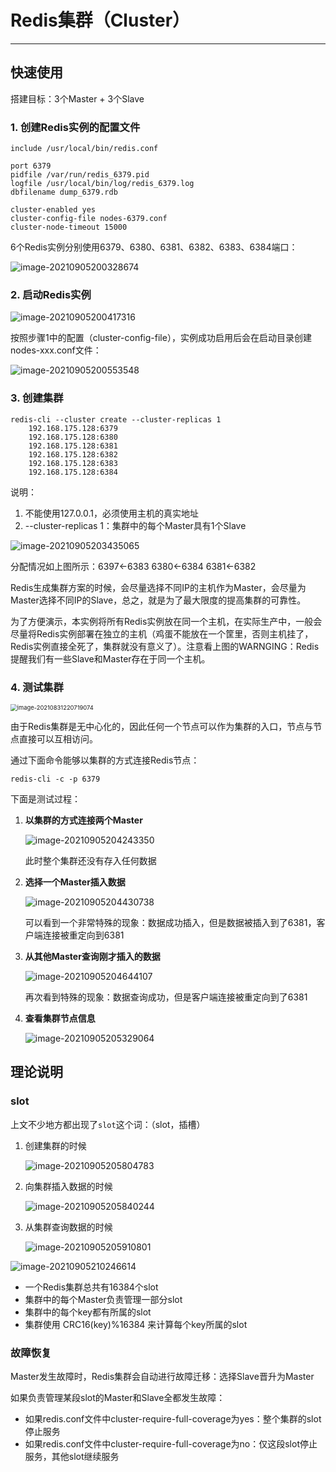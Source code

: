 # Redis集群（Cluster）

---

## 快速使用

搭建目标：3个Master + 3个Slave

### 1. 创建Redis实例的配置文件

```
include /usr/local/bin/redis.conf

port 6379
pidfile /var/run/redis_6379.pid
logfile /usr/local/bin/log/redis_6379.log
dbfilename dump_6379.rdb

cluster-enabled yes
cluster-config-file nodes-6379.conf
cluster-node-timeout 15000
```

6个Redis实例分别使用6379、6380、6381、6382、6383、6384端口：

![image-20210905200328674](markdown/Redis集群.assets/image-20210905200328674.png)



### 2. 启动Redis实例

![image-20210905200417316](markdown/Redis集群.assets/image-20210905200417316.png)

按照步骤1中的配置（cluster-config-file），实例成功启用后会在启动目录创建nodes-xxx.conf文件：

![image-20210905200553548](markdown/Redis集群.assets/image-20210905200553548.png)



### 3. 创建集群

```
redis-cli --cluster create --cluster-replicas 1 
    192.168.175.128:6379
    192.168.175.128:6380
    192.168.175.128:6381
    192.168.175.128:6382
    192.168.175.128:6383
    192.168.175.128:6384
```

说明：

1.  不能使用127.0.0.1，必须使用主机的真实地址
2.  --cluster-replicas 1：集群中的每个Master具有1个Slave



![image-20210905203435065](markdown/Redis集群.assets/image-20210905203435065.png)

分配情况如上图所示：6397←6383    6380←6384    6381←6382

Redis生成集群方案的时候，会尽量选择不同IP的主机作为Master，会尽量为Master选择不同IP的Slave，总之，就是为了最大限度的提高集群的可靠性。

为了方便演示，本实例将所有Redis实例放在同一个主机，在实际生产中，一般会尽量将Redis实例部署在独立的主机（鸡蛋不能放在一个筐里，否则主机挂了，Redis实例直接全死了，集群就没有意义了）。注意看上图的WARNGING：Redis提醒我们有一些Slave和Master存在于同一个主机。



### 4. 测试集群

<img src="markdown/Redis集群.assets/image-20210831220719074.png" alt="image-20210831220719074" style="zoom:67%;" />

由于Redis集群是无中心化的，因此任何一个节点可以作为集群的入口，节点与节点直接可以互相访问。



通过下面命令能够以集群的方式连接Redis节点：

```
redis-cli -c -p 6379
```



下面是测试过程：

1.  **以集群的方式连接两个Master**

    ![image-20210905204243350](markdown/Redis集群.assets/image-20210905204243350.png)

    此时整个集群还没有存入任何数据

    

2.  **选择一个Master插入数据**

    ![image-20210905204430738](markdown/Redis集群.assets/image-20210905204430738.png)

    可以看到一个非常特殊的现象：数据成功插入，但是数据被插入到了6381，客户端连接被重定向到6381

    

3.  **从其他Master查询刚才插入的数据**

    ![image-20210905204644107](markdown/Redis集群.assets/image-20210905204644107.png)

    再次看到特殊的现象：数据查询成功，但是客户端连接被重定向到了6381

    

4.  **查看集群节点信息**

    ![image-20210905205329064](markdown/Redis集群.assets/image-20210905205329064.png)

## 理论说明

### slot

上文不少地方都出现了`slot`这个词：（slot，插槽）

1.  创建集群的时候

    ![image-20210905205804783](markdown/Redis集群.assets/image-20210905205804783.png)

2.  向集群插入数据的时候

    ![image-20210905205840244](markdown/Redis集群.assets/image-20210905205840244.png)

3.  从集群查询数据的时候

    ![image-20210905205910801](markdown/Redis集群.assets/image-20210905205910801.png)



![image-20210905210246614](markdown/Redis集群.assets/image-20210905210246614.png)

-   一个Redis集群总共有16384个slot
-   集群中的每个Master负责管理一部分slot
-   集群中的每个key都有所属的slot
-   集群使用 CRC16(key)%16384 来计算每个key所属的slot



### 故障恢复

Master发生故障时，Redis集群会自动进行故障迁移：选择Slave晋升为Master

如果负责管理某段slot的Master和Slave全都发生故障：

-   如果redis.conf文件中cluster-require-full-coverage为yes：整个集群的slot停止服务
-   如果redis.conf文件中cluster-require-full-coverage为no：仅这段slot停止服务，其他slot继续服务
